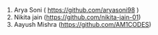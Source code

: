 1) Arya Soni ( https://github.com/aryasoni98 )
2) Nikita jain (https://github.com/nikita-jain-01)
3) Aayush Mishra (https://github.com/AM1CODES)
